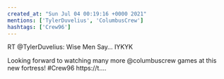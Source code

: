 ```yaml
---
created_at: "Sun Jul 04 00:19:16 +0000 2021"
mentions: ['TylerDuvelius', 'ColumbusCrew']
hashtags: ['Crew96']
---
```


RT @TylerDuvelius: Wise Men Say… IYKYK 

Looking forward to watching many more @columbuscrew games at this new fortress! #Crew96 https://t.…